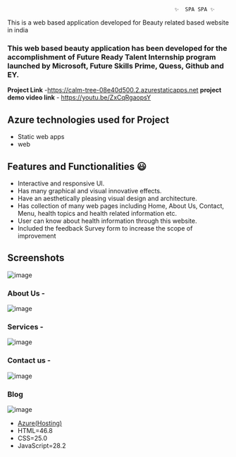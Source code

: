                                                          ✨  SPA SPA ✨

This is a web based application developed for Beauty related based website in india

### This web based beauty application has been developed for the accomplishment of Future Ready Talent Internship program launched by Microsoft, Future Skills Prime, Quess, Github and EY.

**Project Link** -https://calm-tree-08e40d500.2.azurestaticapps.net
**project demo video link** - https://youtu.be/ZxCqRgaopsY

## Azure technologies used for Project

- Static web apps
- web

## Features and Functionalities 😃

- Interactive and responsive UI.
- Has many graphical and visual innovative effects.
- Have an aesthetically pleasing visual design and architecture.
- Has collection of many web pages including Home, About Us, Contact, Menu, health topics and health related information etc.
- User can know about health information through this website.
- Included the feedback Survey form to increase the scope of improvement 

## Screenshots
![image](https://user-images.githubusercontent.com/115772634/204979007-0071c5cc-70a0-4b35-a8b0-10d782de29ab.png)


### About Us -

![image](https://user-images.githubusercontent.com/115772634/204979501-764f9f95-5c6b-439c-bcea-e57d2b730cfd.png)




### Services -
![image](https://user-images.githubusercontent.com/115772634/204979671-5df2dce1-3ded-4697-a5a0-5b2fb474fdba.png)


### Contact us -
![image](https://user-images.githubusercontent.com/115772634/204979911-cf7b7c87-4230-406b-9be0-b798b1e8779a.png)



### Blog
![image](https://user-images.githubusercontent.com/115772634/204980099-77beb817-1caa-40dc-9a13-7e26634e582a.png)




- [Azure(Hosting)](https://azure.microsoft.com/en-in/features/azure-portal/)
- HTML=46.8
- CSS=25.0
- JavaScript=28.2
 
